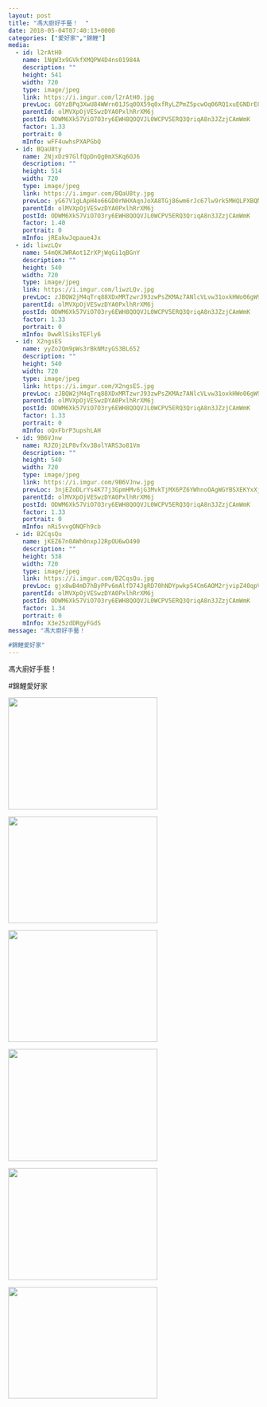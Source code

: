 ```yaml
---
layout: post
title: "馮大廚好手藝！  " 
date: 2018-05-04T07:40:13+0000 
categories: ["愛好家","錦鯉"] 
media:
  - id: l2rAtH0
    name: 1NgW3x9GVkfXMQPW4D4ns01984A
    description: ""   
    height: 541
    width: 720
    type: image/jpeg
    link: https://i.imgur.com/l2rAtH0.jpg
    prevLoc: GOYzBPq3XwU84WWrn01JSq0OX59q0xfRyLZPmZ5pcwOq06RQ1xuEGNDrE0EQTXrpRqy1QJFE398Zpq0vS48oZ51NOViPv329XpL5HNANLqprXGfo5W060KlLFQ8WzP6VvDCZ4ZNqgWk9cNgNXwn0Y0cPOKg5wKGEhO0jxOJ36XIj11A7QXqEhAQx1RRrJ4Fn4p7GP8PQc93vDV250qi4JZLVjnWGhDmEg45033so2NLP9znmIr8W76yzPOfMAjM8Aj4lIzL
    parentId: olMVXpOjVESwzDYA0PxlhRrXM6j
    postId: ODWM6Xk57ViO7O3ry6EWH8QOQVJL0WCPV5ERQ3QriqA8n3JZzjCAmWmK
    factor: 1.33
    portrait: 0
    mInfo: wFF4uwhsPXAPGbQ
  - id: BQaU8ty
    name: 2NjxDz97GlfQpDnQg0mXSKq6OJ6
    description: ""   
    height: 514
    width: 720
    type: image/jpeg
    link: https://i.imgur.com/BQaU8ty.jpg
    prevLoc: yG67V1gLApH4o66GD0rNHXAqnJoXA8TGj86wm6rJc67lw9rk5MHQLPXBQNQ3uz1lOMR5wpF5QGPXjO2qS2QoBGr4l3cX0YJPZ9gMCO6Ok3o8MnH81Yv69LXDSXB0mXKBYKuWAYYxBjL3cqPnEkv2QJS7DLkBXDYrIW9O8W01KgfvAAwgJxrmip3jEKK5xxSWnGvG97J9UrPkRJ4PPQcGxkZkO4AqHBpO03Z35rinZxpkyp6KtPKwJ5p5rQtGyDrJ1WXZUE7
    parentId: olMVXpOjVESwzDYA0PxlhRrXM6j
    postId: ODWM6Xk57ViO7O3ry6EWH8QOQVJL0WCPV5ERQ3QriqA8n3JZzjCAmWmK
    factor: 1.40
    portrait: 0
    mInfo: jREakwJqpaue4Jx
  - id: liwzLQv
    name: 54mQKJWRAot1ZrXPjWqGi1qBGnY
    description: ""   
    height: 540
    width: 720
    type: image/jpeg
    link: https://i.imgur.com/liwzLQv.jpg
    prevLoc: zJBQW2jM4qTrq88XDxMRTzwrJ93zwPsZKMAz7ANlcVLvw31oxkHWo06gW9WZFR7n97z02wI68m74M59jhor42wRrGgUw1AkQLJXBT7j7X3OgZGcJVjMwgqz6Hrpn6zmKm0IZglvBr9A0iE4Y8A0BRXt3r3W8gJxvTXGRkXo0Eyu3RRmE1MP9UlVwLzzZQQim62pDzx8OClK2zE4KPpHq7gXLBKXvFqG6RqOjqOSQPOZ349N1FG7Bzv47PpiPo3V6K4x0TBY
    parentId: olMVXpOjVESwzDYA0PxlhRrXM6j
    postId: ODWM6Xk57ViO7O3ry6EWH8QOQVJL0WCPV5ERQ3QriqA8n3JZzjCAmWmK
    factor: 1.33
    portrait: 0
    mInfo: 0wwRlSiksTEFly6
  - id: X2ngsES
    name: yyZo2Qm9pWs3rBkNMzyGS3BL652
    description: ""   
    height: 540
    width: 720
    type: image/jpeg
    link: https://i.imgur.com/X2ngsES.jpg
    prevLoc: zJBQW2jM4qTrq88XDxMRTzwrJ93zwPsZKMAz7ANlcVLvw31oxkHWo06gW9WZFR7n97zZ9Of6yp1MY1woUonMKoMoR7IwjQ4kYnM5CNELDkn5zBcJm4YEokKnc4WM8ZpvzWiBKm0XzwgJfEqBwnnkKWc386XBQlophlqjAMxwgBIBDQL4MPy5S2VnO8E2jXsDMnOvxPYXf0ErZMNyzRClGOp2K7LmCn6PxWLVAxIQ9Pk7G47OcPR3wZYg4qs1moJxVOpzi612RYNqB
    parentId: olMVXpOjVESwzDYA0PxlhRrXM6j
    postId: ODWM6Xk57ViO7O3ry6EWH8QOQVJL0WCPV5ERQ3QriqA8n3JZzjCAmWmK
    factor: 1.33
    portrait: 0
    mInfo: oQxFbrP3upshLAH
  - id: 9B6VJnw
    name: RJZOj2LP8vfXv3BolYARS3o81Vm
    description: ""   
    height: 540
    width: 720
    type: image/jpeg
    link: https://i.imgur.com/9B6VJnw.jpg
    prevLoc: 3njEZoDLrYs4K77j3GpmHMv6jG3MvkTjMX6PZ6YWhnoOAgWGYBSXEKYxXjXRIkX3KXlpKBCM5yKQzKZ9FgQLpgLgAMu9NGo166P7uxQ02AYJLWhZy2QrjYlBCEXK0W6GZ3I9E88AkX98URkVJ7xrl9ck4L20v04PCENXX5LNEgIEZMvLpQ74tyqwBDmyMAhxGY0V4gM3U4DEm75EQGu9wA5PVkP6FPMNqq2z3jUYMp1900NotrGJyGr5yNTqNG8L7o0DtmpZRMY2E
    parentId: olMVXpOjVESwzDYA0PxlhRrXM6j
    postId: ODWM6Xk57ViO7O3ry6EWH8QOQVJL0WCPV5ERQ3QriqA8n3JZzjCAmWmK
    factor: 1.33
    portrait: 0
    mInfo: nRi5vvgONQFh9cb
  - id: B2CqsQu
    name: jKEZ67n0AWh0nxpJ2RpOU6wO490
    description: ""   
    height: 538
    width: 720
    type: image/jpeg
    link: https://i.imgur.com/B2CqsQu.jpg
    prevLoc: gjx8wB4mD7hByPPv6mAlfD74JgRD70hNDYpwkp54Cm6AOM2rjvipZ40qpVpWhRyQMV5AKPuOLNJz1K3GiWqnljmwKrS9JX9pqA90FlglY7rPVlfVLEOJky3WIOyQrZgDyzcp5PWPorXjs6pQl0OOL5HNG8AjkvMvUqgp8qm57xtX116r7VpBsBYqJyywENFmDqDA88YMSLKV7yzNwrFQnzNByKO9iNo3GEJxpWf9g3jO0R8VsyX2mmZMXNTQw4YopNJos9O
    parentId: olMVXpOjVESwzDYA0PxlhRrXM6j
    postId: ODWM6Xk57ViO7O3ry6EWH8QOQVJL0WCPV5ERQ3QriqA8n3JZzjCAmWmK
    factor: 1.34
    portrait: 0
    mInfo: X3e25zdDRgyFGdS
message: "馮大廚好手藝！  
  
#錦鯉愛好家"
---
```


馮大廚好手藝！  
  
#錦鯉愛好家


[//]: #media:  
<a href="https://i.imgur.com/l2rAtH0.jpg"><img src="https://i.imgur.com/l2rAtH0.jpg" height="225" width="300" /></a> 
  

<a href="https://i.imgur.com/BQaU8ty.jpg"><img src="https://i.imgur.com/BQaU8ty.jpg" height="214" width="300" /></a> 
  

<a href="https://i.imgur.com/liwzLQv.jpg"><img src="https://i.imgur.com/liwzLQv.jpg" height="225" width="300" /></a> 
  

<a href="https://i.imgur.com/X2ngsES.jpg"><img src="https://i.imgur.com/X2ngsES.jpg" height="225" width="300" /></a> 
  

<a href="https://i.imgur.com/9B6VJnw.jpg"><img src="https://i.imgur.com/9B6VJnw.jpg" height="225" width="300" /></a> 
  

<a href="https://i.imgur.com/B2CqsQu.jpg"><img src="https://i.imgur.com/B2CqsQu.jpg" height="224" width="300" /></a> 
 
